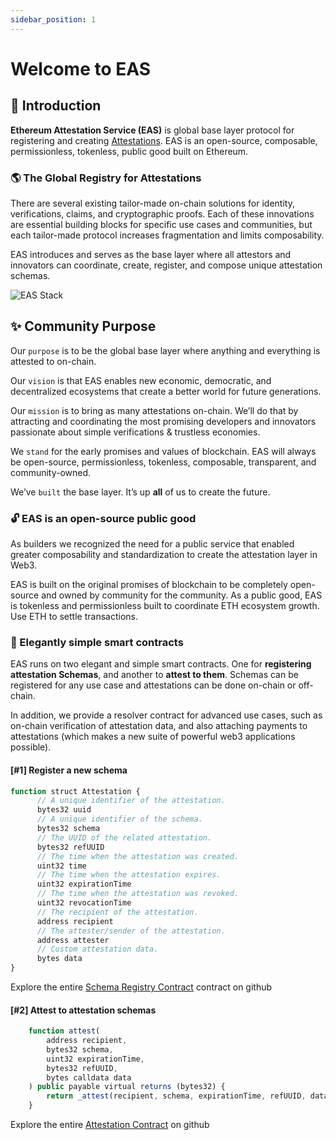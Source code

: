 ```yaml
---
sidebar_position: 1
---
```


# Welcome to EAS 

## 👋 Introduction
**Ethereum Attestation Service (EAS)** is global base layer protocol for registering and creating [Attestations](/docs/learn/what-are-attestations). EAS is an open-source, composable, permissionless, tokenless, public good built on Ethereum.

### 🌎 The Global Registry for Attestations
There are several existing tailor-made on-chain solutions for identity, verifications, claims, and cryptographic proofs. Each of these innovations are essential building blocks for specific use cases and communities, but each tailor-made protocol increases fragmentation and limits composability. 

EAS introduces and serves as the base layer where all attestors and innovators can coordinate, create, register, and compose unique attestation schemas.

![EAS Stack](/img/eas-stack-v1.png)

## ✨ Community Purpose

Our `purpose` is to be the global base layer where anything and everything is attested to on-chain.

Our `vision` is that EAS enables new economic, democratic, and decentralized ecosystems that create a better world for future generations.

Our `mission` is to bring as many attestations on-chain. 
We’ll do that by attracting and coordinating the most promising developers and innovators passionate about simple verifications & trustless economies.

We `stand` for the early promises and values of blockchain. EAS will always be open-source, permissionless, tokenless, composable, transparent, and community-owned.

We’ve `built` the base layer. It’s up **all** of us to create the future.



### 🔓 EAS is an open-source public good
As builders we recognized the need for a public service that enabled greater composability and standardization to create the attestation layer in Web3.

EAS is built on the original promises of blockchain to be completely open-source and owned by community for the community. As a public good, EAS is tokenless and permissionless built to coordinate ETH ecosystem growth. Use ETH to settle transactions. 

### 🚄 Elegantly simple smart contracts
EAS runs on two elegant and simple smart contracts. One for **registering attestation Schemas**, and another to **attest to them**. Schemas can be registered for any use case and attestations can be done on-chain or off-chain.

In addition, we provide a resolver contract for advanced use cases, such as on-chain verification of attestation data, and also attaching payments to attestations (which makes a new suite of powerful web3 applications possible).

#### [#1] Register a new schema

``` jsx showLineNumbers title="/contracts/EAS.sol"
function struct Attestation {
      // A unique identifier of the attestation.
      bytes32 uuid
      // A unique identifier of the schema.
      bytes32 schema
      // The UUID of the related attestation.
      bytes32 refUUID
      // The time when the attestation was created.
      uint32 time
      // The time when the attestation expires.
      uint32 expirationTime
      // The time when the attestation was revoked.
      uint32 revocationTime
      // The recipient of the attestation.
      address recipient
      // The attester/sender of the attestation.
      address attester
      // Custom attestation data.
      bytes data
}
```
Explore the entire [Schema Registry Contract](https://github.com/ethereum-attestation-service/eas-contracts/blob/f88a8943a2ecb025c58fbb4c664a73ccb26d7fba/contracts/SchemaRegistry.sol) contract on github 


#### [#2] Attest to attestation schemas
``` js showLineNumbers title="/contracts/EAS.sol"
    function attest(
        address recipient,
        bytes32 schema,
        uint32 expirationTime,
        bytes32 refUUID,
        bytes calldata data
    ) public payable virtual returns (bytes32) {
        return _attest(recipient, schema, expirationTime, refUUID, data, msg.sender);
    }
```
Explore the entire [Attestation Contract](https://github.com/ethereum-attestation-service/eas-contracts/blob/f88a8943a2ecb025c58fbb4c664a73ccb26d7fba/contracts/EAS.sol) on github 



